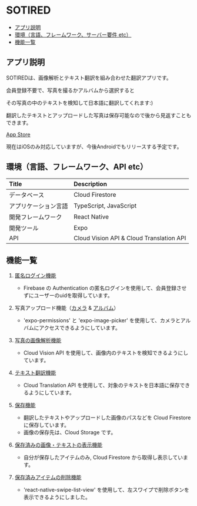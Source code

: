 # SOTIRED

-   [アプリ説明](#explanation)
-   [環境（言語、フレームワーク、サーバー要件 etc）](#dependency)
-   [機能一覧](#functions)

## <a id="explanation"> アプリ説明 </a>

SOTIREDは、画像解析とテキスト翻訳を組み合わせた翻訳アプリです。

会員登録不要で、写真を撮るかアルバムから選択すると

その写真の中のテキストを検知して日本語に翻訳してくれます:)

翻訳したテキストとアップロードした写真は保存可能なので後から見返すこともできます。

[App Store](https://apps.apple.com/jp/app/sotired/id1538548990)

現在はiOSのみ対応していますが、今後Androidでもリリースする予定です。

## <a id="dependency"> 環境（言語、フレームワーク、API etc） </a>

| Title      | Description |
| :--------- | :---------- |
| データベース     | Cloud Firestore |
| アプリケーション言語 | TypeScript, JavaScript |
| 開発フレームワーク  | React Native |
| 開発ツール  | Expo |
| API | Cloud Vision API & Cloud Translation API |

## <a id="functions"> 機能一覧 </a>

1.  [匿名ログイン機能](https://github.com/RyuAndShit/SOTIRED/blob/master/App.tsx)

    -   Firebase の Authentication の匿名ログインを使用して、会員登録させずにユーザーのuidを取得しています。

2.  写真アップロード機能（[カメラ](https://github.com/RyuAndShit/SOTIRED/blob/master/functions/Camera.js) & [アルバム](https://github.com/RyuAndShit/SOTIRED/blob/master/functions/Library.js)）

    -   'expo-permissions' と 'expo-image-picker' を使用して、カメラとアルバムにアクセスできるようにしています。

3.  [写真の画像解析機能](https://github.com/RyuAndShit/SOTIRED/blob/master/functions/CloudVision.js)

    -   Cloud Vision API を使用して、画像内のテキストを検知できるようにしています。

4.  [テキスト翻訳機能](https://github.com/RyuAndShit/SOTIRED/blob/master/functions/CloudTranslation.js)

    -   Cloud Translation API を使用して、対象のテキストを日本語に保存できるようにしています。

5.  [保存機能](https://github.com/RyuAndShit/SOTIRED/blob/master/functions/Firebase.js)

    -   翻訳したテキストやアップロードした画像のパスなどを Cloud Firestore に保存しています。
    -   画像の保存先は、Cloud Storage です。
    
6.  [保存済みの画像・テキストの表示機能](https://github.com/RyuAndShit/SOTIRED/blob/master/functions/Firebase.js)

    -   自分が保存したアイテムのみ, Cloud Firestore から取得し表示しています。
    
7. [保存済みアイテムの削除機能](https://github.com/RyuAndShit/SOTIRED/blob/master/components/TabTwo.js)

    -   'react-native-swipe-list-view' を使用して、左スワイプで削除ボタンを表示できるようにしました。

